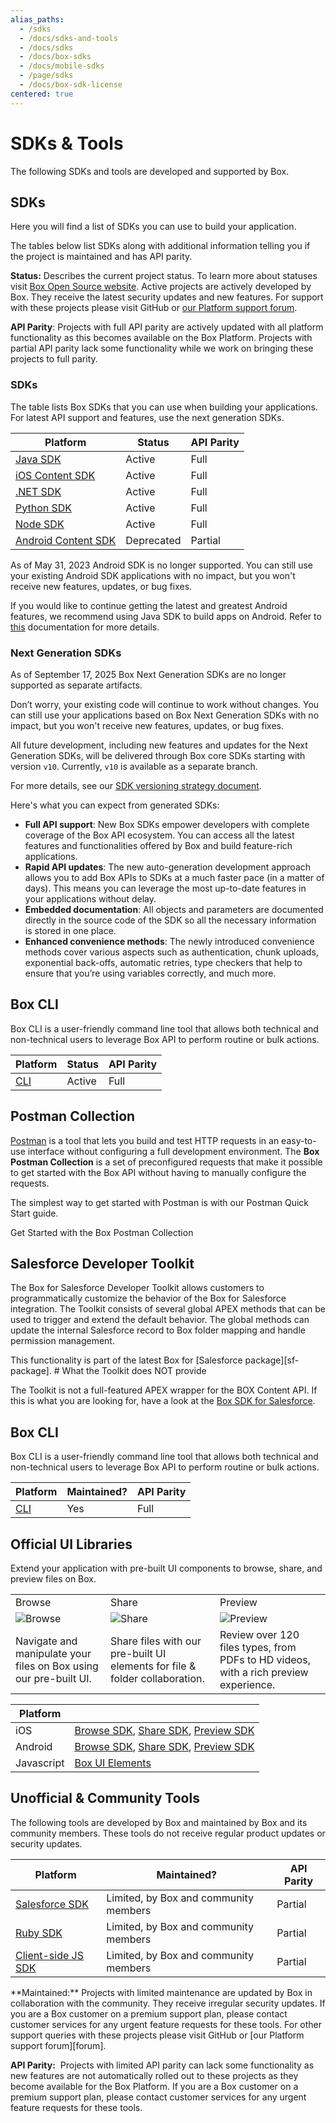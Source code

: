 ```yaml
---
alias_paths:
  - /sdks
  - /docs/sdks-and-tools
  - /docs/sdks
  - /docs/box-sdks
  - /docs/mobile-sdks
  - /page/sdks
  - /docs/box-sdk-license
centered: true
---
```


# SDKs & Tools

The following SDKs and tools are developed and supported by Box.

## SDKs

Here you will find a list of SDKs
you can use to build your application.

<Message type='notice'>
The tables below list SDKs along with additional information
telling you if the project is maintained and has API
parity.

**Status:** Describes the current project status. To learn more about statuses visit [Box Open Source website][badges].
Active projects are actively developed by Box. They receive the latest security updates and new features. For
support with these projects please visit GitHub or [our Platform support forum][forum].

**API Parity**: Projects with full API parity are actively updated with all
platform functionality as this becomes available on the Box Platform. Projects
with partial API parity lack some functionality while we work on bringing
these projects to full parity.
</Message>

### SDKs

The table lists Box SDKs that you can use when building your
applications. For latest API support and features, use the next
generation SDKs.

| Platform                          | Status     | API Parity |
| --------------------------------- | ---------- | ---------- |
| [Java SDK][javasdk]               | Active     | Full       |
| [iOS Content SDK][iossdk]         | Active     | Full       |
| [.NET SDK][dotnetsdk]             | Active     | Full       |
| [Python SDK][pythonsdk]           | Active     | Full       |
| [Node SDK][nodesdk]               | Active     | Full       |
| [Android Content SDK][androidsdk] | Deprecated | Partial    |

<Message type='warning'>
As of May 31, 2023 Android SDK is no
longer supported. You can still
use your existing Android SDK applications
with no impact, but you won't receive new features,
updates, or bug fixes.

If you would like to continue getting the
latest and greatest Android features, we
recommend using Java SDK to build apps on Android.
Refer to [this][android-docs] documentation for more details.
</Message>

### Next Generation SDKs

<Message type='warning'>
  As of September 17, 2025 Box Next Generation SDKs are no longer supported as separate artifacts.

  Don’t worry, your existing code will continue to work without changes. You can still use your applications based on Box Next Generation SDKs with no impact, but you won't receive new features, updates, or bug fixes.

  All future development, including new features and updates for the Next Generation SDKs, will be delivered through Box core SDKs starting with version `v10`. Currently, `v10` is available as a separate branch.

  For more details, see our [SDK versioning strategy document][versioning].
</Message>

Here's what you can expect from generated SDKs:

- **Full API support**: New Box SDKs empower developers with complete coverage of the Box API ecosystem. You can access all the latest features and functionalities offered by Box and build feature-rich applications.
- **Rapid API updates**: The new auto-generation development approach allows you to add Box APIs to SDKs at a much faster pace (in a matter of days). This means you can leverage the most up-to-date features in your applications without delay.
- **Embedded documentation**: All objects and parameters are documented directly in the source code of the SDK so all the necessary information is stored in one place.
- **Enhanced convenience methods**: The newly introduced convenience methods cover various aspects such as authentication, chunk uploads, exponential back-offs, automatic retries, type checkers that help to ensure that you’re using variables correctly, and much more.

## Box CLI

Box CLI is a user-friendly command line tool that
allows both technical and non-technical users to
leverage Box API to perform routine or bulk actions.

| Platform   | Status | API Parity |
| ---------- | ------ | ---------- |
| [CLI][cli] | Active | Full       |

## Postman Collection

[Postman][postman] is a tool that lets you build and test HTTP requests in an
easy-to-use interface without configuring a full development environment. The
**Box Postman Collection** is a set of preconfigured requests that make it
possible to get started with the Box API without having to manually configure
the requests.

The simplest way to get started with Postman is with our Postman Quick Start guide.

<CTA to='g://tooling/postman/quick-start'>
  Get Started with the Box Postman Collection
</CTA>

## Salesforce Developer Toolkit

The Box for Salesforce Developer Toolkit allows customers to programmatically
customize the behavior of the Box for Salesforce integration. The Toolkit
consists of several global APEX methods that can be used to trigger and extend
the default behavior. The global methods can update the internal Salesforce
record to Box folder mapping and handle permission management.

<Message type='notice'>
  This functionality is part of the latest Box for
  [Salesforce package][sf-package].
</Message>

<Message type='warning'>
  # What the Toolkit does NOT provide

The Toolkit is not a full-featured APEX wrapper for the BOX Content API. If
this is what you are looking for, have a look at the
[Box SDK for Salesforce][sf-sdk].
</Message>

## Box CLI

Box CLI is a user-friendly command line tool that
allows both technical and non-technical users to
leverage Box API to perform routine or bulk actions.

| Platform                          | Maintained?  | API Parity |
| --------------------------------- | ----------- | ------- |
| [CLI][cli]                        | Yes         | Full    |

## Official UI Libraries

Extend your application with pre-built UI components to browse, share, and
preview files on Box.

|                                                                   |                                                                             |                                                                                      |
| ----------------------------------------------------------------- | --------------------------------------------------------------------------- | ------------------------------------------------------------------------------------ |
| Browse                                                            | Share                                                                       | Preview                                                                              |
| ![Browse][browseimg]                                              | ![Share][shareimg]                                                          | ![Preview][previewimg]                                                               |
| Navigate and manipulate your files on Box using our pre-built UI. | Share files with our pre-built UI elements for file & folder collaboration. | Review over 120 files types, from PDFs to HD videos, with a rich preview experience. |

| Platform   |                                                                                                                                                                                       |
| ---------- | ------------------------------------------------------------------------------------------------------------------------------------------------------------------------------------- |
| iOS        | [Browse SDK][iosbrowsesdk], [Share SDK][iossharesdk], [Preview SDK][iospreviewsdk]                                                                                                    |
| Android    | [Browse SDK](https://github.com/box/box-android-browse-sdk), [Share SDK](https://github.com/box/box-android-share-sdk), [Preview SDK](https://github.com/box/box-android-preview-sdk) |
| Javascript | [Box UI Elements](g://embed/ui-elements)                                                                                                                                              |

## Unofficial & Community Tools

The following tools are developed by Box and maintained by Box and its community
members. These tools do not receive regular product updates or security updates.

| Platform                        | Maintained?                           | API Parity |
| ------------------------------- | ------------------------------------- | ---------- |
| [Salesforce SDK][salesforcesdk] | Limited, by Box and community members | Partial    |
| [Ruby SDK][rubysdk]             | Limited, by Box and community members | Partial    |
| [Client-side JS SDK][jssdk]     | Limited, by Box and community members | Partial    |

<Message type='notice'>
**Maintained:** Projects with limited maintenance are updated by Box in
collaboration with the community. They receive irregular security updates. If
you are a Box customer on a premium support plan, please contact customer
services for any urgent feature requests for these tools. For other support
queries with these projects please visit GitHub or [our Platform support forum][forum].

**API Parity:**  Projects with limited API parity can lack some functionality
as new features are not automatically rolled out to these projects as they
become available for the Box Platform. If you are a Box customer on a premium
support plan, please contact customer services for any urgent feature requests
for these tools.
</Message>

[javasdk]: https://github.com/box/box-java-sdk
[dotnetsdk]: https://github.com/box/box-windows-sdk-v2
[pythonsdk]: https://github.com/box/box-python-sdk
[nodesdk]: https://github.com/box/box-node-sdk
[iossdk]: https://github.com/box/box-ios-sdk
[androidsdk]: https://github.com/box/box-android-sdk
[android-docs]: https://github.com/box/box-java-sdk/blob/main/doc/android.md
[cli]: https://github.com/box/boxcli
[forum]: https://community.box.com/
[browseimg]: ./browse.jpg
[shareimg]: ./share.jpg
[previewimg]: ./preview.jpg
[iosbrowsesdk]: https://github.com/box/box-ios-browse-sdk
[iossharesdk]: https://github.com/box/box-ios-share-sdk
[iospreviewsdk]: https://github.com/box/box-ios-preview-sdk
[salesforcesdk]: https://github.com/box/box-salesforce-sdk
[rubysdk]: https://github.com/cburnette/boxr
[jssdk]: https://github.com/allenmichael/box-javascript-sdk
[postman]: https://postman.com
[badges]: https://opensource.box.com/badges/
[versioning]: g://tooling/sdks/sdk-versioning

<!-- i18n-enable localize-links -->

[sf-package]: https://support.box.com/hc/en-us/articles/360044195713-Installing-and-Configuring-Box-For-Salesforce
[sf-sdk]: https://github.com/box/box-salesforce-sdk

<!-- i18n-disable localize-links -->